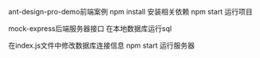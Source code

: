 ant-design-pro-demo前端案例
npm install
安装相关依赖
npm start
运行项目

mock-express后端服务器接口
在本地数据库运行sql

在index.js文件中修改数据库连接信息
npm start
运行服务器
